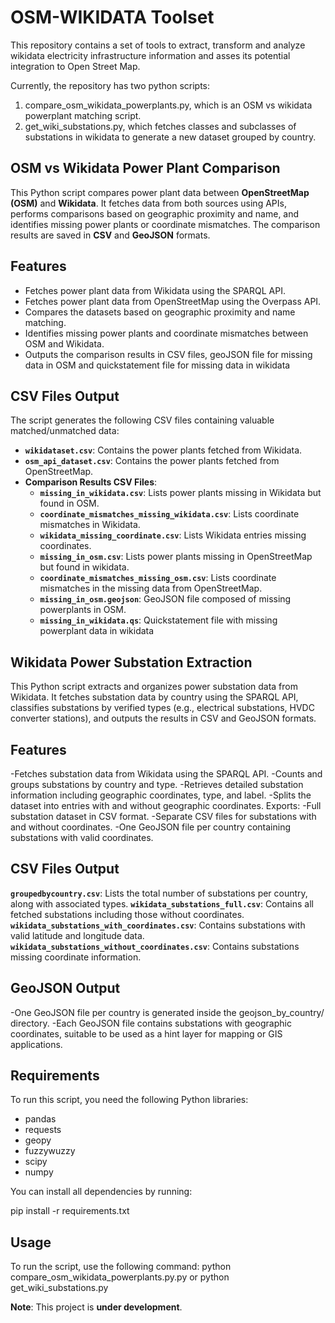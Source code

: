 # OSM-WIKIDATA Toolset
This repository contains a set of tools to extract, transform and analyze wikidata electricity infrastructure information and asses its potential integration to Open Street Map.

Currently, the repository has two python scripts:

  1. compare_osm_wikidata_powerplants.py, which is an OSM vs wikidata powerplant matching script.
  2. get_wiki_substations.py, which fetches classes and subclasses of substations in wikidata to generate a new dataset grouped by country.


## OSM vs Wikidata Power Plant Comparison

This Python script compares power plant data between **OpenStreetMap (OSM)** and **Wikidata**. It fetches data from both sources using APIs, performs comparisons based on geographic proximity and name, and identifies missing power plants or coordinate mismatches. The comparison results are saved in **CSV** and **GeoJSON** formats.

## Features
- Fetches power plant data from Wikidata using the SPARQL API.
- Fetches power plant data from OpenStreetMap using the Overpass API.
- Compares the datasets based on geographic proximity and name matching.
- Identifies missing power plants and coordinate mismatches between OSM and Wikidata.
- Outputs the comparison results in CSV files, geoJSON file for missing data in OSM and quickstatement file for missing data in wikidata

## CSV Files Output
The script generates the following CSV files containing valuable matched/unmatched data:
- **`wikidataset.csv`**: Contains the power plants fetched from Wikidata.
- **`osm_api_dataset.csv`**: Contains the power plants fetched from OpenStreetMap.
- **Comparison Results CSV Files**:
  - **`missing_in_wikidata.csv`**: Lists power plants missing in Wikidata but found in OSM.
  - **`coordinate_mismatches_missing_wikidata.csv`**: Lists coordinate mismatches in Wikidata.
  - **`wikidata_missing_coordinate.csv`**: Lists Wikidata entries missing coordinates.
  - **`missing_in_osm.csv`**: Lists power plants missing in OpenStreetMap but found in wikidata.
  - **`coordinate_mismatches_missing_osm.csv`**: Lists coordinate mismatches in the missing data from OpenStreetMap.
  - **`missing_in_osm.geojson`**: GeoJSON file composed of missing powerplants in OSM. 
  - **`missing_in_wikidata.qs`**: Quickstatement file with missing powerplant data in wikidata

## Wikidata Power Substation Extraction

This Python script extracts and organizes power substation data from Wikidata. It fetches substation data by country using the SPARQL API, classifies substations by verified types (e.g., electrical substations, HVDC converter stations), and outputs the results in CSV and GeoJSON formats.

## Features

-Fetches substation data from Wikidata using the SPARQL API.
-Counts and groups substations by country and type.
-Retrieves detailed substation information including geographic coordinates, type, and label.
-Splits the dataset into entries with and without geographic coordinates.
Exports:
  -Full substation dataset in CSV format.
  -Separate CSV files for substations with and without coordinates.
  -One GeoJSON file per country containing substations with valid coordinates.

## CSV Files Output

**`groupedbycountry.csv`**: Lists the total number of substations per country, along with associated types.
**`wikidata_substations_full.csv`**: Contains all fetched substations including those without coordinates.
**`wikidata_substations_with_coordinates.csv`**: Contains substations with valid latitude and longitude data.
**`wikidata_substations_without_coordinates.csv`**: Contains substations missing coordinate information.

## GeoJSON Output

-One GeoJSON file per country is generated inside the geojson_by_country/ directory.
-Each GeoJSON file contains substations with geographic coordinates, suitable to be used as a hint layer for mapping or GIS applications.

## Requirements
To run this script, you need the following Python libraries:
- pandas
- requests
- geopy
- fuzzywuzzy
- scipy
- numpy

You can install all dependencies by running:

pip install -r requirements.txt

## Usage
To run the script, use the following command: python compare_osm_wikidata_powerplants.py.py or python get_wiki_substations.py

**Note**: This project is **under development**. 
